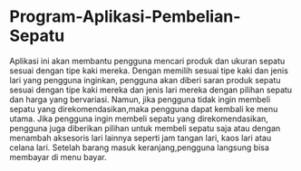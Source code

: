 # Program-Aplikasi-Pembelian-Sepatu
Aplikasi ini akan membantu pengguna mencari produk dan ukuran sepatu sesuai dengan tipe kaki mereka. Dengan memilih sesuai tipe kaki dan jenis lari yang pengguna inginkan, pengguna akan diberi saran produk sepatu sesuai dengan tipe kaki mereka dan jenis lari mereka dengan pilihan sepatu dan harga yang bervariasi. Namun, jika pengguna tidak ingin membeli sepatu yang direkomendasikan,maka pengguna dapat kembali ke menu utama. Jika pengguna ingin membeli sepatu yang direkomendasikan, pengguna juga diberikan pilihan untuk membeli sepatu saja atau dengan menambah aksesoris lari lainnya seperti jam tangan lari, kaos lari atau celana lari. Setelah barang masuk keranjang,pengguna langsung bisa membayar di menu bayar.
